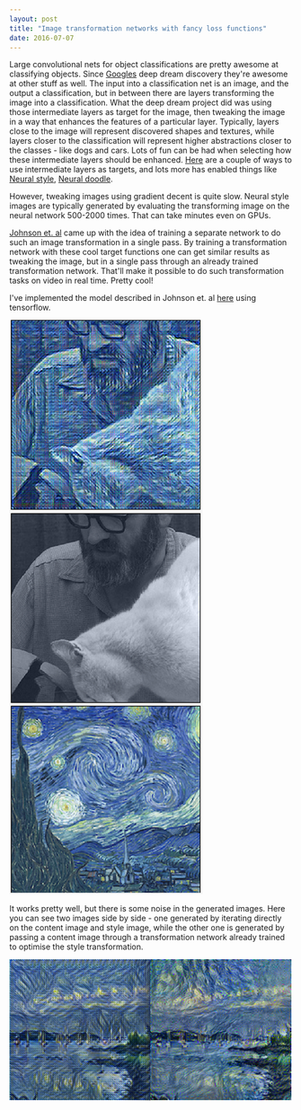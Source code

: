 ```yaml
---
layout: post
title: "Image transformation networks with fancy loss functions"
date: 2016-07-07
---
```


Large convolutional nets for object classifications are pretty awesome at classifying objects. Since [Googles](https://research.googleblog.com/2015/06/inceptionism-going-deeper-into-neural.html) deep dream discovery they're awesome at other stuff as well. The input into a classification net is an image, and the output a classification, but in between there are layers transforming the image into a classification. What the deep dream project did was using those intermediate layers as target for the image, then tweaking the image in a way that enhances the features of a particular layer. Typically, layers close to the image will represent discovered shapes and textures, while layers closer to the classification will represent higher abstractions closer to the classes - like dogs and cars. Lots of fun can be had when selecting how these intermediate layers should be enhanced. [Here](https://github.com/google/deepdream/blob/master/dream.ipynb) are a couple of ways to use intermediate layers as targets, and lots more has enabled things like [Neural style](https://github.com/jcjohnson/neural-style), [Neural doodle](https://github.com/alexjc/neural-doodle).

However, tweaking images using gradient decent is quite slow. Neural style images are typically generated by evaluating the transforming image on the neural network 500-2000 times. That can take minutes even on GPUs.

[Johnson et. al](https://arxiv.org/abs/1603.08155) came up with the idea of training a separate network to do such an image transformation in a single pass. By training a transformation network with these cool target functions one can get similar results as tweaking the image, but in a single pass through an already trained transformation network. That'll make it possible to do such transformation tasks on video in real time. Pretty cool!

I've implemented the model described in Johnson et. al [here](https://github.com/OlavHN/fast-neural-style) using tensorflow.

![Example of transformed image](/images/neuralstyle1.png "Style transformation")

It works pretty well, but there is some noise in the generated images. Here you can see two images side by side - one generated by iterating directly on the content image and style image, while the other one is generated by passing a content image through a transformation network already trained to optimise the style transformation.

![Noisy image](/images/neuralstyle2.png "Style transformation with noise")

